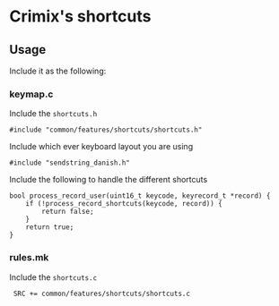 # Crimix's shortcuts

## Usage
Include it as the following:

### keymap.c
Include the `shortcuts.h`
```
#include "common/features/shortcuts/shortcuts.h"
```
Include which ever keyboard layout you are using
```
#include "sendstring_danish.h"
```

Include the following to handle the different shortcuts
```
bool process_record_user(uint16_t keycode, keyrecord_t *record) {
    if (!process_record_shortcuts(keycode, record)) {
        return false;
    }
    return true;
}
```

### rules.mk
Include the `shortcuts.c`
```
 SRC += common/features/shortcuts/shortcuts.c
```
